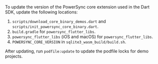 To update the version of the PowerSync core extension used in the Dart SDK, update the following locations:

1. `scripts/download_core_binary_demos.dart` and `scripts/init_powersync_core_binary.dart`.
2. `build.gradle` for `powersync_flutter_libs`.
3. `powersync_flutter_libs` (iOS and macOS) for `powersync_flutter_libs`.
4. `POWERSYNC_CORE_VERSION` in `sqlite3_wasm_build/build.sh`.

After updating, run `podfile:update` to update the podfile locks for demo projects.
